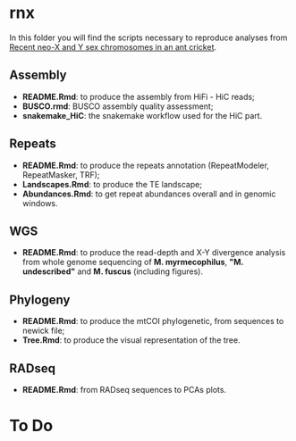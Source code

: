 # rnx

In this folder you will find the scripts necessary to reproduce analyses from [Recent neo-X and Y sex chromosomes in an ant cricket](https://doi.org/10.1101/2024.06.21.599884).

## Assembly

- **README.Rmd**: to produce the assembly from HiFi - HiC reads;
- **BUSCO.rmd**: BUSCO assembly quality assessment;
- **snakemake_HiC**: the snakemake workflow used for the HiC part. 

## Repeats 

- **README.Rmd**: to produce the repeats annotation (RepeatModeler, RepeatMasker, TRF);
- **Landscapes.Rmd**: to produce the TE landscape;
- **Abundances.Rmd**: to get repeat abundances overall and in genomic windows.

## WGS 

- **README.Rmd**: to produce the read-depth and X-Y divergence analysis from whole genome sequencing of **M. myrmecophilus**, **"M. undescribed"** and **M. fuscus** (including figures).

## Phylogeny 

- **README.Rmd**: to produce the mtCOI phylogenetic, from sequences to newick file;
- **Tree.Rmd**: to produce the visual representation of the tree.

## RADseq 

- **README.Rmd**: from RADseq sequences to PCAs plots.

# To Do


